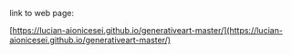 link to web page:

[https://lucian-aionicesei.github.io/generativeart-master/](https://lucian-aionicesei.github.io/generativeart-master/)
